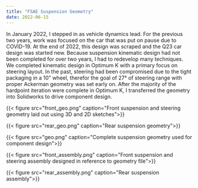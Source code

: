 ```yaml
---
title: "FSAE Suspension Geometry"
date: 2022-06-15
---
```


In January 2022, I stepped in as vehicle dynamics lead. For the previous two years, work was focused on the car that was put on pause due to COVID-19. At the end of 2022, this design was scraped and the Q23 car design was started new. Because suspension kinematic design had not been completed for over two years, I had to redevelop many techniques. We completed kinematic design in Optimum K with a primary focus on steering layout. In the past, steering had been compromised due to the tight packaging in a 10” wheel, therefor the goal of 27° of steering range with proper Ackerman geometry was set early on. After the majority of the hardpoint iteration were complete in Optimum K, I transferred the geometry into Solidworks to drive component design.


{{< figure src="front_geo.png"  caption="Front suspension and steering geometry laid out using 3D and 2D sketches">}}

{{< figure src="rear_geo.png"  caption="Rear suspension geometry">}}

{{< figure src="geo.png"  caption="Complete suspension geometry used for component design">}}

{{< figure src="front_assembly.png"  caption="Front suspension and steering assembly designed in reference to geometry file">}}

{{< figure src="rear_assembly.png"  caption="Rear suspension assembly">}}